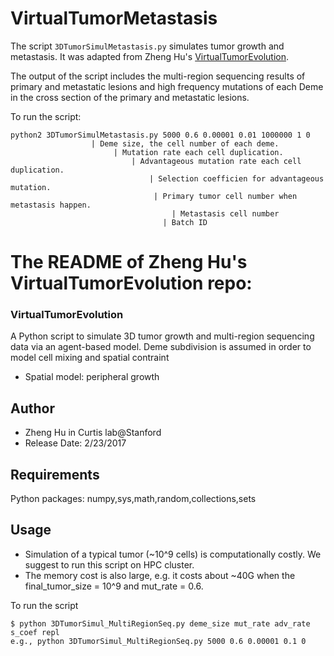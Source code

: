 # VirtualTumorMetastasis
The script `3DTumorSimulMetastasis.py` simulates tumor growth and metastasis. It was adapted from Zheng Hu's [VirtualTumorEvolution](https://github.com/cancersysbio/VirtualTumorEvolution).

The output of the script includes the multi-region sequencing results of primary and metastatic lesions and high frequency mutations of each Deme in the cross section of the primary and metastatic lesions.

To run the script:
```
python2 3DTumorSimulMetastasis.py 5000 0.6 0.00001 0.01 1000000 1 0
				  | Deme size, the cell number of each deme.
				       | Mutation rate each cell duplication.
				           | Advantageous mutation rate each cell duplication.
					           | Selection coefficien for advantageous mutation.
						        | Primary tumor cell number when metastasis happen.
							        | Metastasis cell number
								  | Batch ID
```

# The README of Zheng Hu's VirtualTumorEvolution repo:

### VirtualTumorEvolution
A Python script to simulate 3D tumor growth and multi-region sequencing data 
via an agent-based model. Deme subdivision is assumed in order to model cell
mixing and spatial contraint
* Spatial model: peripheral growth

Author
---
* Zheng Hu in Curtis lab@Stanford
* Release Date: 2/23/2017


Requirements
---
Python packages: numpy,sys,math,random,collections,sets

Usage
---

* Simulation of a typical tumor (~10^9 cells) is computationally costly.  We suggest to run this script on HPC cluster. 
* The memory cost is also large, e.g. it costs about ~40G when the final_tumor_size = 10^9 and mut_rate = 0.6.

To run the script

	$ python 3DTumorSimul_MultiRegionSeq.py deme_size mut_rate adv_rate s_coef repl
	e.g., python 3DTumorSimul_MultiRegionSeq.py 5000 0.6 0.00001 0.1 0
